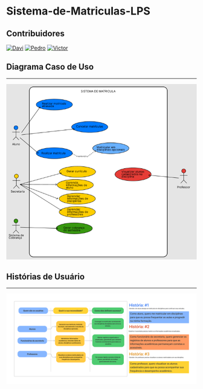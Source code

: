 # Sistema-de-Matriculas-LPS

## Contribuidores
[![Davi](https://avatars0.githubusercontent.com/u/113954562?s=50 "Davi Augusto")](https://github.com/daviaugustoo) 
[![Pedro](https://avatars0.githubusercontent.com/u/131902065?s=50 "Pedro Morais")](https://github.com/MoraisGordo)
[![Victor](https://avatars0.githubusercontent.com/u/65373363?s=50 "Victor Lucas")](https://github.com/Viihctor)

## Diagrama Caso de Uso
---------------
![Casos de Uso](https://github.com/daviaugustoo/Sistema-de-Matriculas-LPS/blob/main/Diagramas/Diagrama%20de%20Caso%20de%20Uso.png)
## Histórias de Usuário
---------------
![Casos de Uso](https://github.com/daviaugustoo/Sistema-de-Matriculas-LPS/blob/main/Documentos/User%20Story.jpg)

